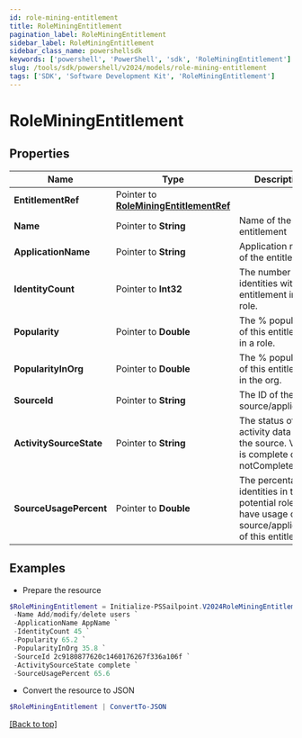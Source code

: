 ```yaml
---
id: role-mining-entitlement
title: RoleMiningEntitlement
pagination_label: RoleMiningEntitlement
sidebar_label: RoleMiningEntitlement
sidebar_class_name: powershellsdk
keywords: ['powershell', 'PowerShell', 'sdk', 'RoleMiningEntitlement'] 
slug: /tools/sdk/powershell/v2024/models/role-mining-entitlement
tags: ['SDK', 'Software Development Kit', 'RoleMiningEntitlement']
---
```



# RoleMiningEntitlement

## Properties

Name | Type | Description | Notes
------------ | ------------- | ------------- | -------------
**EntitlementRef** |  Pointer to [**RoleMiningEntitlementRef**](role-mining-entitlement-ref) |  | [optional] 
**Name** |  Pointer to **String** | Name of the entitlement | [optional] 
**ApplicationName** |  Pointer to **String** | Application name of the entitlement | [optional] 
**IdentityCount** |  Pointer to **Int32** | The number of identities with this entitlement in a role. | [optional] 
**Popularity** |  Pointer to **Double** | The % popularity of this entitlement in a role. | [optional] 
**PopularityInOrg** |  Pointer to **Double** | The % popularity of this entitlement in the org. | [optional] 
**SourceId** |  Pointer to **String** | The ID of the source/application. | [optional] 
**ActivitySourceState** |  Pointer to **String** | The status of activity data for the source.   Value is complete or notComplete. | [optional] 
**SourceUsagePercent** |  Pointer to **Double** | The percentage of identities in the potential role that have usage of the source/application of this entitlement. | [optional] 

## Examples

- Prepare the resource
```powershell
$RoleMiningEntitlement = Initialize-PSSailpoint.V2024RoleMiningEntitlement  -EntitlementRef null `
 -Name Add/modify/delete users `
 -ApplicationName AppName `
 -IdentityCount 45 `
 -Popularity 65.2 `
 -PopularityInOrg 35.8 `
 -SourceId 2c9180877620c1460176267f336a106f `
 -ActivitySourceState complete `
 -SourceUsagePercent 65.6
```

- Convert the resource to JSON
```powershell
$RoleMiningEntitlement | ConvertTo-JSON
```


[[Back to top]](#) 

